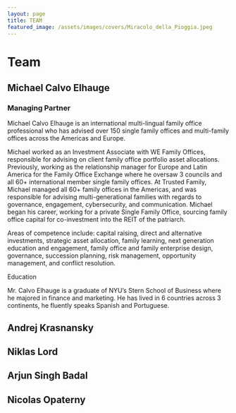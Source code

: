 ```yaml
---
layout: page
title: TEAM
featured_image: /assets/images/covers/Miracolo_della_Pioggia.jpeg
---
```


# Team

<!-- <div class="alignleft">
	<img src="/assets/images/people.jpeg" alt="left" style="width:200px;">
</div> -->
## Michael Calvo Elhauge
### Managing Partner

Michael Calvo Elhauge is an international multi-lingual family office professional who has advised over 150 single family offices and multi-family offices across the Americas and Europe.   

Michael worked as an Investment Associate with WE Family Offices, responsible for advising on client family office portfolio asset allocations.  Previously, working as the relationship manager for Europe and Latin America for the Family Office Exchange where he oversaw 3 councils and all 60+ international member single family offices. At Trusted Family, Michael managed all 60+ family offices in the Americas, and was responsible for advising multi-generational families with regards to governance, engagement, cybersecurity, and communication. Michael began his career, working for a private Single Family Office, sourcing family office capital for co-investment into the REIT of the patriarch. 

Areas of competence include: capital raising, direct and alternative investments, strategic asset allocation, family learning, next generation education and engagement, family office and family enterprise design, governance, succession planning, risk management, opportunity management, and conflict resolution.

Education

Mr. Calvo Elhauge is a graduate of NYU’s Stern School of Business where he majored in finance and marketing. He has lived in 6 countries across 3 continents, he fluently speaks Spanish and Portuguese. 


<!-- <div class="alignleft">
	<img src="/assets/images/people.jpeg" alt="left" style="width:200px;">
</div> -->
## Andrej Krasnansky 



<!-- <div class="alignleft">
	<img src="/assets/images/people/.jpeg" alt="left" style="width:200px;">
</div> -->
## Niklas Lord



<!-- <div class="alignleft">
	<img src="/assets/images/people/.jpeg" alt="left" style="width:200px;">
</div> -->
## Arjun Singh Badal



<!-- <div class="alignleft">
	<img src="/assets/images/people/.jpeg" alt="left" style="width:200px;">
</div> -->
## Nicolas Opaterny
